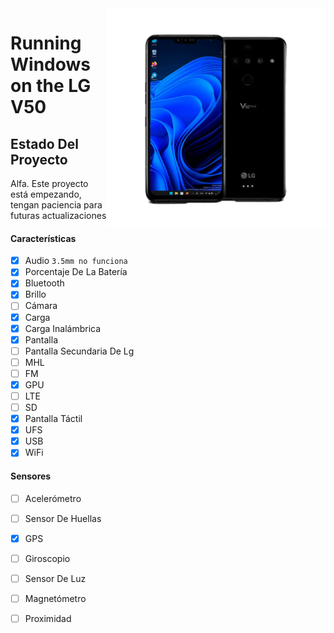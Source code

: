 <img align="right" src="/devices/flashlmdd.png" width="350" alt="Windows 11 Running On A V50">


# Running Windows on the LG V50

## Estado Del Proyecto

Alfa. Este proyecto está empezando, tengan paciencia para futuras actualizaciones

#### Características

- [x] Audio ```3.5mm no funciona```
- [x] Porcentaje De La Batería  
- [x] Bluetooth
- [x] Brillo
- [ ] Cámara
- [x] Carga 
- [x] Carga Inalámbrica
- [x] Pantalla
- [ ] Pantalla Secundaria De Lg
- [ ] MHL
- [ ] FM
- [x] GPU
- [ ] LTE 
- [ ] SD
- [x] Pantalla Táctil
- [x] UFS
- [x] USB 
- [x] WiFi

#### Sensores
- [ ] Acelerómetro
- [ ] Sensor De Huellas
- [x] GPS
- [ ] Giroscopio
- [ ] Sensor De Luz
- [ ] Magnetómetro
- [ ] Proximidad

